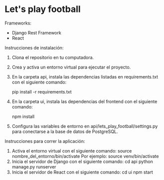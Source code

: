 # Let's play football

Frameworks:
- Django Rest Framework
- React

Instrucciones de instalación:
1. Clona el repositorio en tu computadora.
2. Crea y activa un entorno virtual para ejecutar el proyecto.
3. En la carpeta api, instala las dependencias listadas en requirements.txt con el siguiente comando:

    pip install -r requirements.txt

4. En la carpeta ui, instala las dependencias del frontend con el siguiente comando:

    npm install

5. Configura las variables de entorno en api/lets_play_football/settings.py para conectarse a la base de datos de PostgreSQL.

Instrucciones para correr la aplicación:
1. Activa el entorno virtual con el siguiente comando:
    source nombre_del_entorno/bin/activate
    Por ejemplo: source venv/bin/activate
2. Inicia el servidor de Django con el siguiente comando:
    cd api
    python manage.py runserver
3.  Inicia el servidor de React con el siguiente comando:
    cd ui
    npm start
    